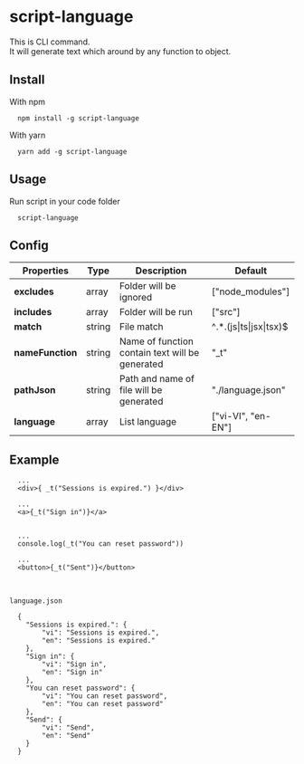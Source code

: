 # script-language

This is CLI command.<br/>
It will generate text which around by any function to object.

## Install
With npm
```
  npm install -g script-language
```

With yarn
```
  yarn add -g script-language
```

## Usage
Run script in your code folder
```
  script-language
```

## Config

| Properties | Type | Description | Default
| --------------------- | -------------------- | -------------------- | -------------------- |
| **excludes** | array | Folder will be ignored | ["node_modules"] |
| **includes** | array | Folder will be run | ["src"] |
| **match** | string | File match | \^.*.(js\|ts\|jsx\|tsx)$ |
| **nameFunction** | string | Name of function contain text will be generated | "_t" |
| **pathJson** | string | Path and name of file will be generated | "./language.json" |
| **language** | array | List language | ["vi-VI", "en-EN"] |

## Example
```
  ...
  <div>{ _t("Sessions is expired.") }</div>

  ...
  <a>{_t("Sign in")}</a>  


  ...
  console.log(_t("You can reset password"))

  ...
  <button>{_t("Sent")}</button>
```

<br />

`language.json`
```
  {
    "Sessions is expired.": {
        "vi": "Sessions is expired.",
        "en": "Sessions is expired."
    },
    "Sign in": {
        "vi": "Sign in",
        "en": "Sign in"
    },
    "You can reset password": {
        "vi": "You can reset password",
        "en": "You can reset password"
    },
    "Send": {
        "vi": "Send",
        "en": "Send"
    }
  }
```
